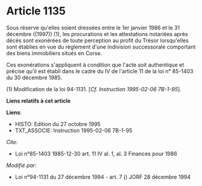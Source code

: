 # Article 1135

Sous réserve qu'elles soient dressées entre le 1er janvier 1986 et le 31 décembre ((1997)) (1), les procurations et les
attestations notariées après décès sont exonérées de toute perception au profit du Trésor lorsqu'elles sont établies en vue
du règlement d'une indivision successorale comportant des biens immobiliers situés en Corse.

Ces exonérations s'appliquent à condition que l'acte soit authentique et précise qu'il est établi dans le cadre du IV de
l'article 11 de la loi n° 85-1403 du 30 décembre 1985.

(1) Modification de la loi 94-1131. [*Cf. Instruction 1995-02-06 7B-1-95*].

**Liens relatifs à cet article**

**Liens**:

  - HISTO: Edition du 27 octobre 1995
  - TXT_ASSOCIE: Instruction 1995-02-06 7B-1-95

_Cite_:

  - Loi n°85-1403 1985-12-30 art. 11 IV al. 1, al. 3 Finances pour 1986

_Modifié par_:

  - Loi n°94-1131 du 27 décembre 1994 - art. 7 () JORF 28 décembre 1994
